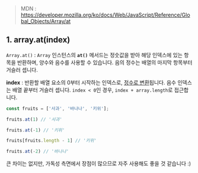 
> MDN : https://developer.mozilla.org/ko/docs/Web/JavaScript/Reference/Global_Objects/Array/at

## 1. array.at(index)

`Array.at()` : `Array` 인스턴스의 **`at()`** 메서드는 정숫값을 받아 해당 인덱스에 있는 항목을 반환하며, 양수와 음수를 사용할 수 있습니다. 음의 정수는 배열의 마지막 항목부터 거슬러 셉니다.

**index** : 반환할 배열 요소의 0부터 시작하는 인덱스로, [정수로 변환](https://developer.mozilla.org/ko/docs/Web/JavaScript/Reference/Global_Objects/Number#%EC%A0%95%EC%88%98_%EB%B3%80%ED%99%98)됩니다. 음수 인덱스는 배열 끝부터 거슬러 셉니다. `index < 0`인 경우, `index + array.length`로 접근합니다.

```typescript
const fruits = ['사과', '바나나', '키위'];

fruits.at(1) // '사과'

fruits.at(-1) // '키위'

fruits[fruits.length - 1] // '키위'

fruits.at(-2) // '바나나'
```

큰 차이는 없지만, 가독성 측면에서 장점이 많으므로 자주 사용해도 좋을 것 같습니다 :)